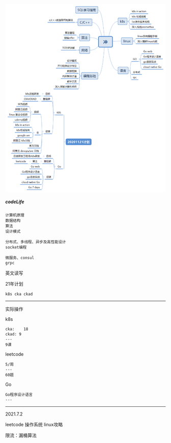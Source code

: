 <img src="../pic/2020.png">



##### codeLife

```
计算机原理
数据结构
算法
设计模式

分布式、多线程、异步及高性能设计
socket编程

微服务、consul
grpc

```

英文读写

21年计划

```
k8s cka ckad
```



---

实际操作

k8s 

```
cka:	18
ckad: 9
---
9课
```

leetcode

```
5/周
---
60题
```

Go

```
Go程序设计语言
---

```

----

2021.7.2

leetcode 操作系统 linux攻略

限流：漏桶算法